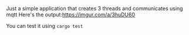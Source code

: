 Just a simple application that creates 3 threads and communicates using mqtt
Here's the output:https://imgur.com/a/3huDU60

You can test it using ```cargo test```


